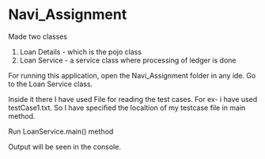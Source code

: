 # Navi_Assignment

Made two classes 
1. Loan Details - which is the pojo class
2. Loan Service - a service class where processing of ledger is done 

For running this application, open the Navi_Assignment folder in any ide.
Go to the Loan Service class.

Inside it there I have used File for reading the test cases. For ex- i have used testCase1.txt.
So I have specified the localtion of my testcase file in main method.

Run LoanService.main() method

Output will be seen in the console.

